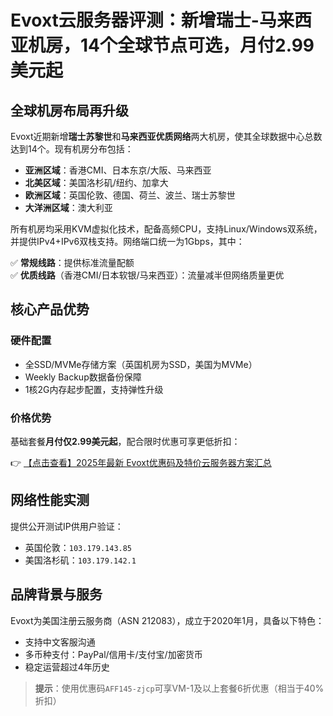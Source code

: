 # Evoxt云服务器评测：新增瑞士-马来西亚机房，14个全球节点可选，月付2.99美元起

## 全球机房布局再升级

Evoxt近期新增**瑞士苏黎世**和**马来西亚优质网络**两大机房，使其全球数据中心总数达到14个。现有机房分布包括：

- **亚洲区域**：香港CMI、日本东京/大阪、马来西亚
- **北美区域**：美国洛杉矶/纽约、加拿大
- **欧洲区域**：英国伦敦、德国、荷兰、波兰、瑞士苏黎世
- **大洋洲区域**：澳大利亚

所有机房均采用KVM虚拟化技术，配备高频CPU，支持Linux/Windows双系统，并提供IPv4+IPv6双栈支持。网络端口统一为1Gbps，其中：

✅ **常规线路**：提供标准流量配额  
✅ **优质线路**（香港CMI/日本软银/马来西亚）：流量减半但网络质量更优

## 核心产品优势

### 硬件配置
- 全SSD/MVMe存储方案（英国机房为SSD，美国为MVMe）
- Weekly Backup数据备份保障
- 1核2G内存起步配置，支持弹性升级

### 价格优势
基础套餐**月付仅2.99美元起**，配合限时优惠可享更低折扣：

👉 [【点击查看】2025年最新 Evoxt优惠码及特价云服务器方案汇总](https://bit.ly/evoxt)

## 网络性能实测
提供公开测试IP供用户验证：
- 英国伦敦：`103.179.143.85`
- 美国洛杉矶：`103.179.142.1`

## 品牌背景与服务
Evoxt为美国注册云服务商（ASN 212083），成立于2020年1月，具备以下特色：
- 支持中文客服沟通
- 多币种支付：PayPal/信用卡/支付宝/加密货币
- 稳定运营超过4年历史

> **提示**：使用优惠码`AFF145-zjcp`可享VM-1及以上套餐6折优惠（相当于40%折扣）
